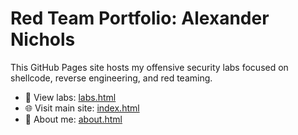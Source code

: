 # Red Team Portfolio: Alexander Nichols

This GitHub Pages site hosts my offensive security labs focused on shellcode, reverse engineering, and red teaming.

- 🔬 View labs: [labs.html](./labs.html)
- 🌐 Visit main site: [index.html](./index.html)
- 📄 About me: [about.html](./about.html)
